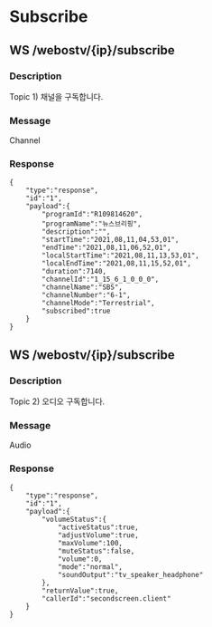 # Subscribe

## WS /webostv/{ip}/subscribe

### Description

Topic 1) 채널을 구독합니다.

### Message

Channel

### Response

```
{
    "type":"response",
    "id":"1",
    "payload":{
        "programId":"R109814620",
        "programName":"뉴스브리핑",
        "description":"",
        "startTime":"2021,08,11,04,53,01",
        "endTime":"2021,08,11,06,52,01",
        "localStartTime":"2021,08,11,13,53,01",
        "localEndTime":"2021,08,11,15,52,01",
        "duration":7140,
        "channelId":"1_15_6_1_0_0_0",
        "channelName":"SBS",
        "channelNumber":"6-1",
        "channelMode":"Terrestrial",
        "subscribed":true
    }
}

```



## WS /webostv/{ip}/subscribe

### Description

Topic 2) 오디오 구독합니다.

### Message

Audio

### Response

```
{
    "type":"response",
    "id":"1",
    "payload":{
        "volumeStatus":{
            "activeStatus":true,
            "adjustVolume":true,
            "maxVolume":100,
            "muteStatus":false,
            "volume":0,
            "mode":"normal",
            "soundOutput":"tv_speaker_headphone"
        },
        "returnValue":true,
        "callerId":"secondscreen.client"
    }
}
```
